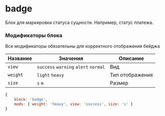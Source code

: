# badge

Блок для маркировки статуса сущности. Например, статус платежа.

### Модификаторы блока
Все модификаторы обязательны для корректного отображения бейджа

| Название | Значения | Описание |
| -------- | -------- | -------- |
| `view` | `success` `warning` `alert` `normal` | Вид |
| `weight` | `light` `heavy` | Тип отображения |
| `size` | `s` `m` | Размер |

```js
{
	block: 'badge',
	mods: { weight: 'heavy', view: 'success', size: 's' }
}
```
